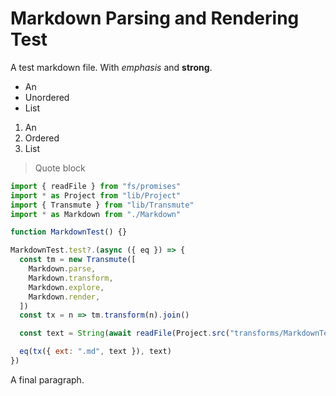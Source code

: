 # Markdown Parsing and Rendering Test

A test markdown file. With _emphasis_ and **strong**.

- An
- Unordered
- List

1. An
2. Ordered
3. List

> Quote block

```mjs
import { readFile } from "fs/promises"
import * as Project from "lib/Project"
import { Transmute } from "lib/Transmute"
import * as Markdown from "./Markdown"

function MarkdownTest() {}

MarkdownTest.test?.(async ({ eq }) => {
  const tm = new Transmute([
    Markdown.parse,
    Markdown.transform,
    Markdown.explore,
    Markdown.render,
  ])
  const tx = n => tm.transform(n).join()

  const text = String(await readFile(Project.src("transforms/MarkdownTest.md")))

  eq(tx({ ext: ".md", text }), text)
})
```

A final paragraph.

